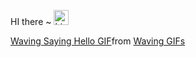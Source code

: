 HI there ~ <img src="https://user-images.githubusercontent.com/1303154/88677602-1635ba80-d120-11ea-84d8-d263ba5fc3c0.gif" width="24px" alt="hi">
<div class="tenor-gif-embed" data-postid="14603630" data-share-method="host" data-aspect-ratio="2.11921" data-width="100%"><a href="https://tenor.com/view/waving-saying-hello-penguin-gif-14603630">Waving Saying Hello GIF</a>from <a href="https://tenor.com/search/waving-gifs">Waving GIFs</a></div> <script type="text/javascript" async src="https://tenor.com/embed.js"></script>
